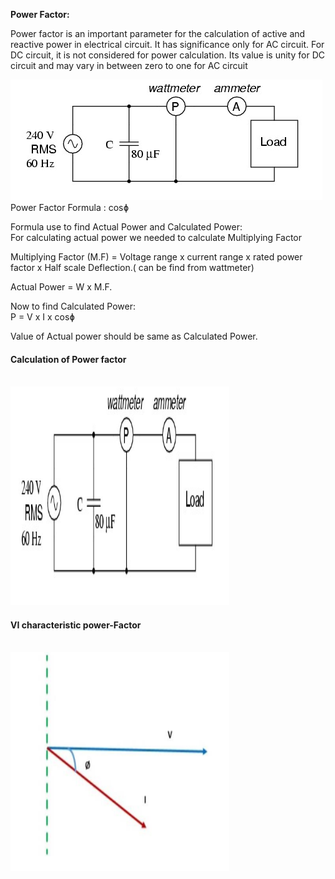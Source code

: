 <b>Power Factor: </b> <br>
<p>
Power factor is an important parameter for the calculation of active and reactive power in electrical circuit. It has significance only for AC circuit. For DC circuit, it is not considered for power calculation. Its value is unity for DC circuit and may vary in between zero to one for AC circuit 
  
  <img src="images/11_1.png" >   <br>
  Power Factor Formula : cosɸ <br>
 
Formula use to find  Actual Power and Calculated Power: <br>
For calculating  actual power we needed to calculate Multiplying Factor<br> 
 
Multiplying  Factor  (M.F) = Voltage range  x  current range  x  rated power factor  x  Half scale Deflection.( can be find from wattmeter) <br>
 
Actual Power =  W x M.F. <br>
 
Now to find Calculated Power: <br>
P  =  V x I  x cosɸ <br>
 
Value of Actual power should be same as Calculated Power. <br>
  <h4> Calculation of Power factor  </h4> <br>
  <img src="experiment/images/11_1.png" width=350 height=350>
<br>
<h4>VI characteristic power-Factor</h4> <br>

 <img src="images/Screenshot 2023-02-09 131502.png" width=350 height=350 >



